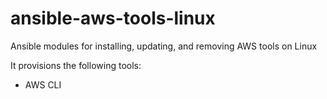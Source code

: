 # ansible-aws-tools-linux
Ansible modules for installing, updating, and removing AWS tools on Linux

It provisions the following tools:
- AWS CLI
